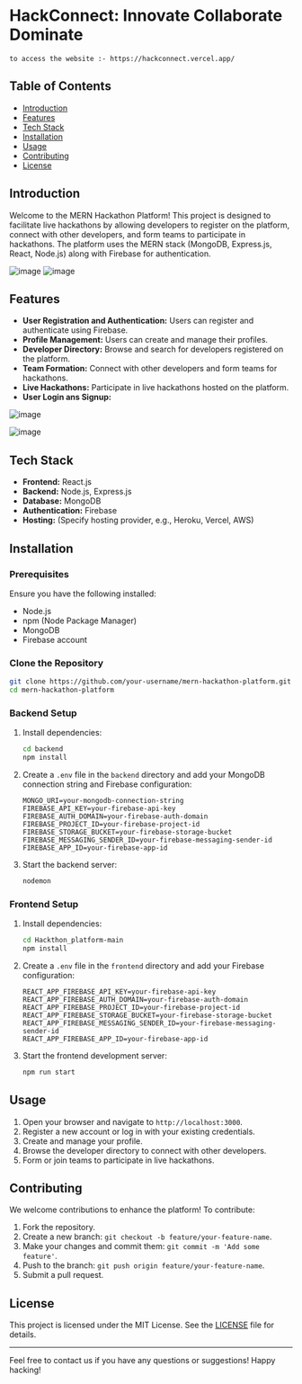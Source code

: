 #   HackConnect: Innovate Collaborate Dominate 
    to access the website :- https://hackconnect.vercel.app/

## Table of Contents

- [Introduction](#introduction)
- [Features](#features)
- [Tech Stack](#tech-stack)
- [Installation](#installation)
- [Usage](#usage)
- [Contributing](#contributing)
- [License](#license)

## Introduction

Welcome to the MERN Hackathon Platform! This project is designed to facilitate live hackathons by allowing developers to register on the platform, connect with other developers, and form teams to participate in hackathons. The platform uses the MERN stack (MongoDB, Express.js, React, Node.js) along with Firebase for authentication.


![image](https://github.com/Amanparmarimpulse/Hackthon_platform/assets/129597590/889671ec-36f5-4522-99e1-8f1c49384ddd)
![image](https://github.com/Amanparmarimpulse/Hackthon_platform/assets/129597590/c8974e78-bcd3-4117-a30b-95e1f2cf1ece)


## Features

- **User Registration and Authentication:** Users can register and authenticate using Firebase.
- **Profile Management:** Users can create and manage their profiles.
- **Developer Directory:** Browse and search for developers registered on the platform.
- **Team Formation:** Connect with other developers and form teams for hackathons.
- **Live Hackathons:** Participate in live hackathons hosted on the platform.
- **User Login ans Signup:**
  
![image](https://github.com/Amanparmarimpulse/Hackthon_platform/assets/129597590/7924df1c-feb5-43a1-ac07-41427fafe187)

![image](https://github.com/Amanparmarimpulse/Hackthon_platform/assets/129597590/9e4f613d-1805-4849-87b2-d18ac695d88d)



## Tech Stack

- **Frontend:** React.js
- **Backend:** Node.js, Express.js
- **Database:** MongoDB
- **Authentication:** Firebase
- **Hosting:** (Specify hosting provider, e.g., Heroku, Vercel, AWS)

## Installation

### Prerequisites

Ensure you have the following installed:

- Node.js
- npm (Node Package Manager)
- MongoDB
- Firebase account

### Clone the Repository

```bash
git clone https://github.com/your-username/mern-hackathon-platform.git
cd mern-hackathon-platform
```

### Backend Setup

1. Install dependencies:

    ```bash
    cd backend
    npm install
    ```

2. Create a `.env` file in the `backend` directory and add your MongoDB connection string and Firebase configuration:

    ```env
    MONGO_URI=your-mongodb-connection-string
    FIREBASE_API_KEY=your-firebase-api-key
    FIREBASE_AUTH_DOMAIN=your-firebase-auth-domain
    FIREBASE_PROJECT_ID=your-firebase-project-id
    FIREBASE_STORAGE_BUCKET=your-firebase-storage-bucket
    FIREBASE_MESSAGING_SENDER_ID=your-firebase-messaging-sender-id
    FIREBASE_APP_ID=your-firebase-app-id
    ```

3. Start the backend server:

    ```bash
   nodemon
    ```

### Frontend Setup

1. Install dependencies:

    ```bash
    cd Hackthon_platform-main
    npm install
    ```

2. Create a `.env` file in the `frontend` directory and add your Firebase configuration:

    ```env
    REACT_APP_FIREBASE_API_KEY=your-firebase-api-key
    REACT_APP_FIREBASE_AUTH_DOMAIN=your-firebase-auth-domain
    REACT_APP_FIREBASE_PROJECT_ID=your-firebase-project-id
    REACT_APP_FIREBASE_STORAGE_BUCKET=your-firebase-storage-bucket
    REACT_APP_FIREBASE_MESSAGING_SENDER_ID=your-firebase-messaging-sender-id
    REACT_APP_FIREBASE_APP_ID=your-firebase-app-id
    ```

3. Start the frontend development server:

    ```bash
    npm run start
    ```

## Usage

1. Open your browser and navigate to `http://localhost:3000`.
2. Register a new account or log in with your existing credentials.
3. Create and manage your profile.
4. Browse the developer directory to connect with other developers.
5. Form or join teams to participate in live hackathons.

## Contributing

We welcome contributions to enhance the platform! To contribute:

1. Fork the repository.
2. Create a new branch: `git checkout -b feature/your-feature-name`.
3. Make your changes and commit them: `git commit -m 'Add some feature'`.
4. Push to the branch: `git push origin feature/your-feature-name`.
5. Submit a pull request.

## License

This project is licensed under the MIT License. See the [LICENSE](LICENSE) file for details.

---

Feel free to contact us if you have any questions or suggestions! Happy hacking!
